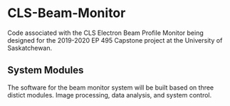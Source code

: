 # CLS-Beam-Monitor
Code associated with the CLS Electron Beam Profile Monitor being designed for the 2019-2020 EP 495 Capstone project at the University of Saskatchewan. 

## System Modules
The software for the beam monitor system will be built based on three distict modules. Image processing, data analysis, and system control.

